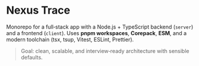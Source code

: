 # Nexus Trace

Monorepo for a full‑stack app with a Node.js + TypeScript backend (`server`) and
a frontend (`client`). Uses **pnpm workspaces**, **Corepack**, **ESM**, and a
modern toolchain (tsx, tsup, Vitest, ESLint, Prettier).

> Goal: clean, scalable, and interview‑ready architecture with sensible
> defaults.
